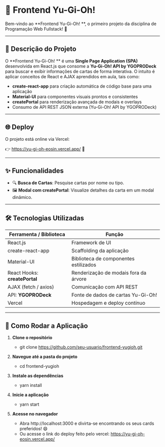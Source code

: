 # 🎴 Frontend Yu-Gi-Oh! 

Bem-vindo ao **Frontend Yu-Gi-Oh! **, o primeiro projeto da disciplina de Programação Web Fullstack! 🚀

---

## 📖 Descrição do Projeto

O **Frontend Yu-Gi-Oh! ** é uma **Single Page Application (SPA)** desenvolvida em React.js que consome a **Yu-Gi-Oh! API by YGOPRODeck** para buscar e exibir informações de cartas de forma interativa. O intuito é aplicar conceitos de React e AJAX aprendidos em aula, tais como:

- **create-react-app** para criação automática de código base para uma aplicação
- **Material-UI** para componentes visuais prontos e consistentes  
- **createPortal** para renderização avançada de modais e overlays  
- Consumo de API REST JSON externa (Yu-Gi-Oh! API by YGOPRODeck)

---

## 🌐 Deploy

O projeto está online via Vercel:

👉 https://yu-gi-oh-eosin.vercel.app/ 🌟

---

## ✨ Funcionalidades

- 🔍 **Busca de Cartas**: Pesquise cartas por nome ou tipo.  
- 🖼️ **Modal com createPortal**: Visualize detalhes da carta em um modal dinâmico.  

---

## 🛠️ Tecnologias Utilizadas

| Ferramenta / Biblioteca        | Função                                  |
| ------------------------------ | --------------------------------------- |
| React.js                       | Framework de UI                         |
| create-react-app               | Scaffolding da aplicação                |
| Material-UI                    | Biblioteca de componentes estilizados   |
| React Hooks: **createPortal**  | Renderização de modais fora da árvore   |
| AJAX (fetch / axios)           | Comunicação com API REST                |
| API: **YGOPRODeck**            | Fonte de dados de cartas Yu-Gi-Oh!      |
| Vercel                         | Hospedagem e deploy contínuo            |

---

## 🚀 Como Rodar a Aplicação

1. **Clone o repositório**  
    - git clone https://github.com/seu-usuario/frontend-yugioh.git

2. **Navegue até a pasta do projeto**
    - cd frontend-yugioh

3. **Instale as dependências** 
    - yarn install

4. **Inicie a aplicação**
    - yarn start

5. **Acesse no navegador**
    - Abra http://localhost:3000 e divirta-se encontrando os seus cards preferidos! 😄
    - Ou acesse o link do deploy feito pelo vercel: https://yu-gi-oh-eosin.vercel.app/
